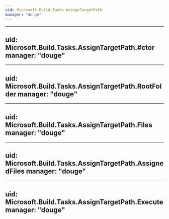 ```yaml
---
uid: Microsoft.Build.Tasks.AssignTargetPath
manager: "douge"
---
```


---
uid: Microsoft.Build.Tasks.AssignTargetPath.#ctor
manager: "douge"
---

---
uid: Microsoft.Build.Tasks.AssignTargetPath.RootFolder
manager: "douge"
---

---
uid: Microsoft.Build.Tasks.AssignTargetPath.Files
manager: "douge"
---

---
uid: Microsoft.Build.Tasks.AssignTargetPath.AssignedFiles
manager: "douge"
---

---
uid: Microsoft.Build.Tasks.AssignTargetPath.Execute
manager: "douge"
---
